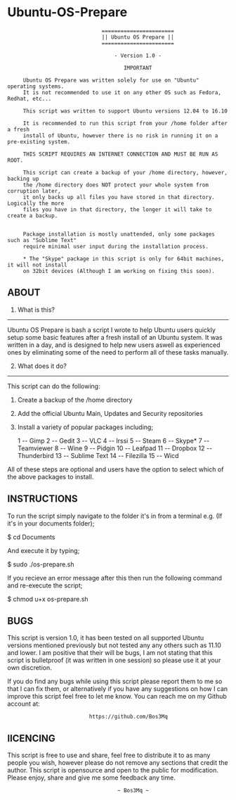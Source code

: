 # Ubuntu-OS-Prepare
                                  =======================
                                  || Ubuntu OS Prepare ||
                                  =======================

                                      - Version 1.0 -

                                         IMPORTANT

         Ubuntu OS Prepare was written solely for use on "Ubuntu" operating systems.
         It is not recommended to use it on any other OS such as Fedora, Redhat, etc...

         This script was written to support Ubuntu versions 12.04 to 16.10

         It is recommended to run this script from your /home folder after a fresh 
         install of Ubuntu, however there is no risk in running it on a pre-existing system.

         THIS SCRIPT REQUIRES AN INTERNET CONNECTION AND MUST BE RUN AS ROOT.

         This script can create a backup of your /home directory, however, backing up
         the /home directory does NOT protect your whole system from corruption later,
         it only backs up all files you have stored in that directory. Logically the more
         files you have in that directory, the longer it will take to create a backup.


         Package installation is mostly unattended, only some packages such as "Sublime Text"
         require minimal user input during the installation process.
      
         * The "Skype" package in this script is only for 64bit machines, it will not install
         on 32bit devices (Although I am working on fixing this soon).
  




ABOUT
-------------



1. What is this?
------------------

Ubuntu OS Prepare is bash a script I wrote to help Ubuntu
users quickly setup some basic features after a fresh install
of an Ubuntu system. It was written in a day, and is designed
to help new users aswell as experienced ones by eliminating
some of the need to perform all of these tasks manually.



2. What does it do?
--------------------

This script can do the following:

1) Create a backup of the /home directory

2) Add the official Ubuntu Main, Updates and Security repositories 

3) Install a variety of popular packages including;
    
   1  -- Gimp
   2  -- Gedit
   3  -- VLC
   4  -- Irssi
   5  -- Steam
   6  -- Skype*
   7  -- Teamviewer
   8  -- Wine
   9  -- Pidgin
  10  -- Leafpad
  11  -- Dropbox
  12  -- Thunderbird
  13  -- Sublime Text
  14  -- Filezilla
  15  -- Wicd


All of these steps are optional and users have the option to select
which of the above packages to install.



INSTRUCTIONS
------------                                           

To run the script simply navigate to the folder it's in from a terminal 
e.g. (If it's in your documents folder); 

$ cd Documents

And execute it by typing; 

$ sudo ./os-prepare.sh

If you recieve an error message after this then run the following command
and re-execute the script; 

$ chmod u+x os-prepare.sh





BUGS
------

This script is version 1.0, it has been tested on all supported Ubuntu versions
mentioned previously but not tested any any others such as 11.10 and lower. I am
positive that their will be bugs, I am not stating that this script is bulletproof
(it was written in one session) so please use it at your own discretion.

If you do find any bugs while using this script please report them to me so that I 
can fix them, or alternatively if you have any suggestions on how I can improve this
script feel free to let me know. You can reach me on my Github account at:

                              https://github.com/Bos3Mq



lICENCING
----------


This script is free to use and share, feel free to distribute it to as many people you wish,
however please do not remove any sections that credit the author. This script is opensource
and open to the public for modification. Please enjoy, share and give me some feedback any time.









                   
                                       ~ Bos3Mq ~ 
                                     




